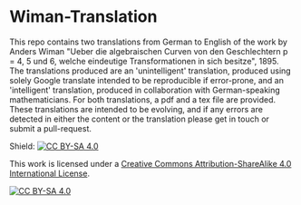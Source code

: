 # Wiman-Translation
This repo contains two translations from German to English of the work by Anders Wiman "Ueber die algebraischen Curven von den Geschlechtern p = 4, 5 und 6, welche eindeutige Transformationen in sich besitze", 1895. The translations produced are an 'unintelligent' translation, produced using solely Google translate intended to be reproducible if error-prone, and an 'intelligent' translation, produced in collaboration with German-speaking mathematicians. For both translations, a pdf and a tex file are provided.
These translations are intended to be evolving, and if any errors are detected in either the content or the translation please get in touch or submit a pull-request. 

Shield: [![CC BY-SA 4.0][cc-by-sa-shield]][cc-by-sa]

This work is licensed under a
[Creative Commons Attribution-ShareAlike 4.0 International License][cc-by-sa].

[![CC BY-SA 4.0][cc-by-sa-image]][cc-by-sa]

[cc-by-sa]: http://creativecommons.org/licenses/by-sa/4.0/
[cc-by-sa-image]: https://licensebuttons.net/l/by-sa/4.0/88x31.png
[cc-by-sa-shield]: https://img.shields.io/badge/License-CC%20BY--SA%204.0-lightgrey.svg
